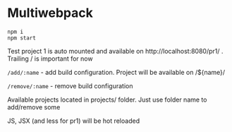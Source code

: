 # Multiwebpack

```
npm i
npm start
```

Test project 1 is auto mounted and available on http://localhost:8080/pr1/ .
Trailing / is important for now

```/add/:name``` - add build configuration. Project will be available on /${name}/

```/remove/:name``` - remove build configuration

Available projects located in projects/ folder. Just use folder name to add/remove some

JS, JSX (and less for pr1) will be hot reloaded 
